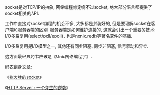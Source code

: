 socket是对TCP/IP的抽象,  网络编程肯定绕不过socket, 绝大部分语言都提供了socket相关的API. 

工作中直接对socket编程的机会不多, 大多都是封装好的,  但是要理解socket在客户端和服务器端的区别, 服务器端是如何维护连接的,  这就会引出一个重要的技术: I/O多路复用(select/poll/epoll) , 也是ngnix,redis等著名软件的基础. 

I/O多路复用是I/O模型之一, 其他还有同步阻塞, 同步非阻塞, 信号驱动和异步. 

这方面最经典的书应该是《Unix网络编程了》. 

码农翻身文章: 

《[张大胖的socket](http://mp.weixin.qq.com/s?__biz=MzAxOTc0NzExNg==&mid=2665513387&idx=1&sn=99665948d0b968cf15c5e7a01ffe166c&chksm=80d679e8b7a1f0febad077b57e8ad73bfb4b08de74814c45e1b1bd61ab4017b5041942403afb&scene=21#wechat_redirect)》

《[HTTP Server : 一个差生的逆袭](http://mp.weixin.qq.com/s?__biz=MzAxOTc0NzExNg==&mid=2665513467&idx=1&sn=178459f4bb9891c9cf471a28e7c340be&chksm=80d679b8b7a1f0aea8f6e3f09acb6969993825753170dc3db63f8ef35c95cce98aa40a0c7097&scene=21#wechat_redirect)》